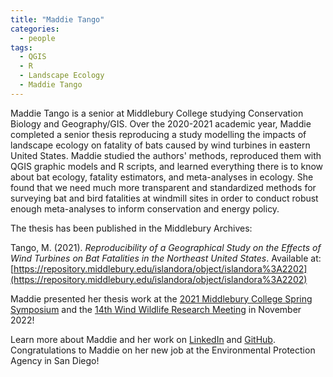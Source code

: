 ```yaml
---
title: "Maddie Tango"
categories:
  - people
tags:
  - QGIS
  - R
  - Landscape Ecology
  - Maddie Tango
---
```


Maddie Tango is a senior at Middlebury College studying Conservation Biology and Geography/GIS.
Over the 2020-2021 academic year, Maddie completed a senior thesis reproducing a study modelling the impacts of landscape ecology on fatality of bats caused by wind turbines in eastern United States.
Maddie studied the authors' methods, reproduced them with QGIS graphic models and R scripts, and learned everything there is to know about bat ecology, fatality estimators, and meta-analyses in ecology.
She found that we need much more transparent and standardized methods for surveying bat and bird fatalities at windmill sites in order to conduct robust enough meta-analyses to inform conservation and energy policy.

The thesis has been published in the Middlebury Archives:

Tango, M. (2021). *Reproducibility of a Geographical Study on the Effects of Wind Turbines on Bat Fatalities in the Northeast United States*. Available at: [https://repository.middlebury.edu/islandora/object/islandora%3A2202](https://repository.middlebury.edu/islandora/object/islandora%3A2202)

Maddie presented her thesis work at the [2021 Middlebury College Spring Symposium](https://www.middlebury.edu/office/sites/www.middlebury.edu.office/files/2021-05/SYM2021%20Schedule%200509.pdf) and the [14th Wind Wildlife Research Meeting](https://rewi.org/news-events/wind-wildlife-research-meeting-schedule/) in November 2022! 

Learn more about Maddie and her work on [LinkedIn](https://www.linkedin.com/in/madeleinetango/) and [GitHub](https://mtango99.github.io/).
Congratulations to Maddie on her new job at the Environmental Protection Agency in San Diego!
